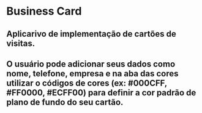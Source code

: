 # Business Card
## Aplicarivo de implementação de cartões de visitas.
## O usuário pode adicionar seus dados como nome, telefone, empresa e na aba das cores utilizar o códigos de cores (ex: #000CFF, #FF0000, #ECFF00) para definir a cor padrão de plano de fundo do seu cartão.
